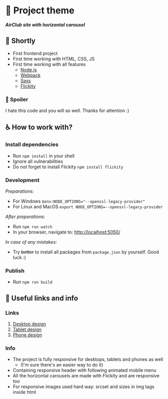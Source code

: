 # 🚮 Project theme

***AirClub site with horizontal carousel***

## 📃 Shortly

* First frontend project
* First time working with HTML, CSS, JS
* First time working with all features
  - [Node.js](https://nodejs.org/en/)
  - [Webpack](https://webpack.js.org)
  - [Sass](https://sass-lang.com)
  - [Flickity](https://flickity.metafizzy.co)

### 🚩 Spoiler 

I hate this code and you will as well. Thanks for attention :)

## ♿ How to work with?

### Install dependencies

- Run `npm install` in your shell
- Ignore all vulnerabilities
- Do not forget to install Flickity `npm install flickity`

### Development

*Preparations:*
* For Windows `$env:NODE_OPTIONS="--openssl-legacy-provider"`
* For Linux and MacOS `export NODE_OPTIONS=--openssl-legacy-provider`

*After preperations:*
- Run `npm run watch`
- In your browser, navigate to: [http://localhost:5050/](http://localhost:5050/)

*In case of any mistakes:*
- Try ~~better~~ to install all packages from `package.json` by yourself. Good luck :)

### Publish

- Run `npm run build`

## 📌 Useful links and info

### Links

1. [Desktop design](https://www.figma.com/file/XBiVdqD94OKaNl7oFOJd32/AirClub-Desktop?node-id=0%3A1&t=R97U3BMKK9DcKL7p-1)
2. [Tablet design](https://www.figma.com/file/9jhbpWwwrspvZBfNJL43tf/AirClub-Tablet?node-id=0%3A1&t=hvvnbfHnD1FwLINS-1)
3. [Phone design](https://www.figma.com/file/EyRTXB52uZJXAAJYT0eDpO/AirClub-iPhone13mini?node-id=0%3A1&t=emxAAGZC26ToOZLh-1)

### Info

- The project is fully responsive for desktops, tablets and phones as well 
  - (I'm sure there's an easier way to do it)
- Containing responsive header with following animated mobile menu
- All the horizontal carousels are made with Flickity and are responsive too
- For responsive images used hard way: srcset and sizes in img tags inside html
